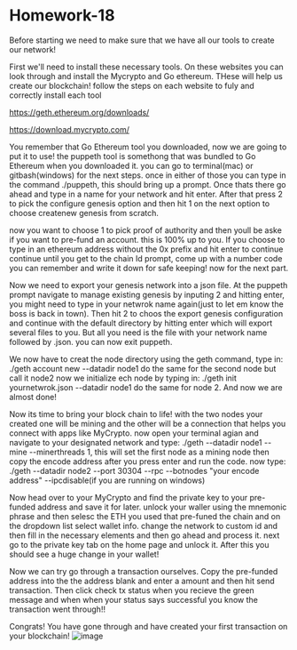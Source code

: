# Homework-18

Before starting we need to make sure that we have all our tools to create our network!

First we'll need to install these necessary tools. On these websites you can look through and install the Mycrypto and Go ethereum. THese will help us create our blockchain! follow the steps on each website to fuly and correctly install each tool

https://geth.ethereum.org/downloads/

https://download.mycrypto.com/

You remember that Go Ethereum tool you downloaded, now we are going to put it to use!
the puppeth tool is somethong that was bundled to Go Ethereum when you downloaded it.
you can go to terminal(mac) or gitbash(windows) for the next steps.
once in either of those you can type in the command ./puppeth, this should bring up a prompt.
Once thats there go ahead and type in a name for your network and hit enter. After that press 2 to pick the configure genesis option  and then hit 1 on the next option to choose createnew genesis from scratch.
 
 now you want to choose 1 to pick proof of authority and then youll be aske if you want to pre-fund an account.
 this is 100% up to you. If you choose to type in an ethereum address without the 0x prefix and hit enter to continue
 continue until you get to the chain Id prompt, come up with a number code you can remember and write it down for safe keeping! now for the next part.
 
 Now we need to export your genesis network into a json file. At the puppeth prompt navigate to manage existing genesis by inputing 2 and hitting enter, you might need to type in your netwrok name again(just to let em know the boss is back in town).
Then hit 2 to choos the export genesis configuration and continue with the default directory by hitting enter which will export several files to you. But all you need is the file with your network name followed by .json. you can now exit puppeth.

We now have to creat the node directory using the geth command, type in:
./geth account new --datadir node1
do the same for the second node but call it node2
now we initialize ech node by typing in:
./geth init yournetwrok.json --datadir node1
do the same for node 2. And now we are almost done!

Now its time to bring your block chain to life!
with the two nodes your created one will be mining and the other will be a connection that helps you connect with apps like MyCrypto.
now open your terminal agian and navigate to your designated network and type:
./geth --datadir node1 --mine --minerthreads 1, this will set the first node as a mining node
then copy the encode address after you press enter and run the code.
now type:
./geth --datadir node2 --port 30304 --rpc --botnodes "your encode address" --ipcdisable(if you are running on windows)

Now head over to your MyCrypto and find the private key to your pre-funded address and save it for later.
unlock your waller using the mnemonic phrase and then selesc the ETH you used that pre-funed the chain and on the dropdown list select wallet info.
change the network to custom id and then fill in the necessary elements and then go ahead and process it.
next go to the private key tab on the home page and unlock it. 
After this you should see a huge change in your wallet!

Now we can try go through a transaction ourselves. Copy the pre-funded address into the the address blank and enter a amount and then hit send transaction. Then click check tx status when you recieve the green message and when when your status says successful you know the transaction went through!!

Congrats! You have gone through and have created your first transaction on your blockchain!
![image](https://user-images.githubusercontent.com/71734654/113773695-f6618800-96eb-11eb-8ee9-0fa9c259ed85.png)

